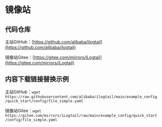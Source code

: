 # 镜像站

## 代码仓库

主站GitHub：[https://github.com/alibaba/ilogtail](https://github.com/alibaba/ilogtail)

镜像站Gitee：[https://gitee.com/mirrors/iLogtail](https://gitee.com/mirrors/iLogtail)

## 内容下载链接替换示例

主站GitHub：`wget https://raw.githubusercontent.com/alibaba/ilogtail/main/example_config/quick_start/config/file_simple.yaml`

镜像站Gitee：`wget https://gitee.com/mirrors/iLogtail/raw/main/example_config/quick_start/config/file_simple.yaml`
